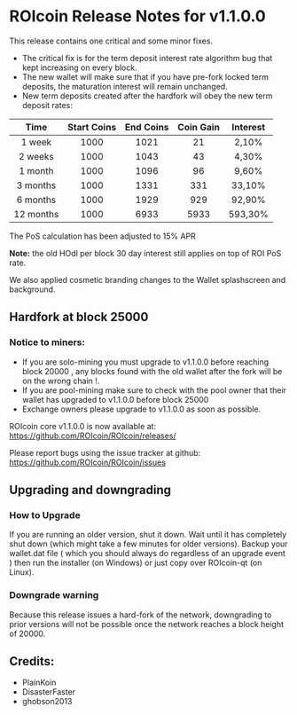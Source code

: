 # ROIcoin Release Notes for v1.1.0.0

This release contains one critical and some minor fixes.

- The critical fix is for the term deposit interest rate algorithm bug that kept increasing on every block.
- The new wallet will make sure that if you have pre-fork locked term deposits, the maturation interest will remain unchanged.
- New term deposits created after the hardfork will obey the new term deposit rates:

| Time     | Start Coins | End Coins | Coin Gain | Interest |
| :--------: | :--------: | :--------: | :--------: | :--------: |
| 1 week | 1000 | 1021 | 21 | 2,10% |
| 2 weeks | 1000 | 1043 | 43 | 4,30% |
| 1 month | 1000 | 1096 | 96 | 9,60% |
| 3 months | 1000 | 1331 | 331 | 33,10% |
| 6 months | 1000 | 1929 | 929 | 92,90% |
| 12 months | 1000 | 6933 | 5933 | 593,30% |

The PoS calculation has been adjusted to 15% APR 

**Note:** the old HOdl per block 30 day interest still applies on top of ROI PoS rate.

We also applied cosmetic branding changes to the Wallet splashscreen and background.

## Hardfork at block 25000
### Notice to miners:
* If you are solo-mining you must upgrade to v1.1.0.0 before reaching block 20000 , any blocks found with the old wallet after the fork will be on the wrong chain !.
* If you are pool-mining make sure to check with the pool owner that their wallet has upgraded to v1.1.0.0 before block 25000
* Exchange owners please upgrade to v1.1.0.0 as soon as possible.

ROIcoin core v1.1.0.0 is now available at:
https://github.com/ROIcoin/ROIcoin/releases/

Please report bugs using the issue tracker at github:
https://github.com/ROIcoin/ROIcoin/issues

## Upgrading and downgrading
### How to Upgrade

If you are running an older version, shut it down. Wait until it has completely
shut down (which might take a few minutes for older versions).
Backup your wallet.dat file ( which you should always do regardless of an upgrade event ) 
then run the installer (on Windows) or just copy over ROIcoin-qt (on Linux).

### Downgrade warning

Because this release issues a hard-fork of the network, downgrading to prior versions
will not be possible once the network reaches a block height of 20000.

## Credits:
* PlainKoin
* DisasterFaster
* ghobson2013

